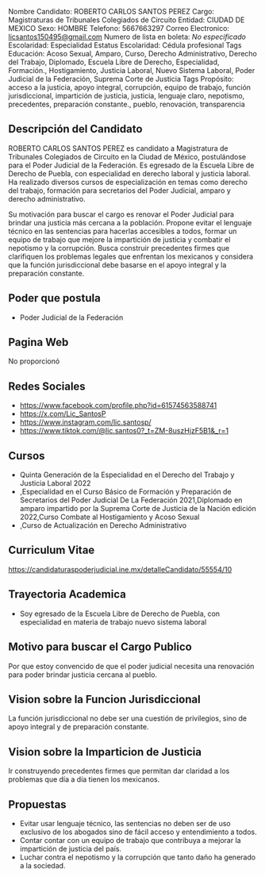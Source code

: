 Nombre Candidato: ROBERTO CARLOS SANTOS PEREZ
Cargo: Magistraturas de Tribunales Colegiados de Circuito
Entidad: CIUDAD DE MEXICO
Sexo: HOMBRE
Telefono: 5667663297
Correo Electronico: licsantos150495@gmail.com
Numero de lista en boleta: *No especificado*
Escolaridad: Especialidad
Estatus Escolaridad: Cédula profesional
Tags Educación: Acoso Sexual, Amparo, Curso, Derecho Administrativo, Derecho del Trabajo, Diplomado, Escuela Libre de Derecho, Especialidad, Formación., Hostigamiento, Justicia Laboral, Nuevo Sistema Laboral, Poder Judicial de la Federación, Suprema Corte de Justicia
Tags Propósito: acceso a la justicia, apoyo integral, corrupción, equipo de trabajo, función jurisdiccional, impartición de justicia, justicia, lenguaje claro, nepotismo, precedentes, preparación constante., pueblo, renovación, transparencia


## Descripción del Candidato 

ROBERTO CARLOS SANTOS PEREZ es candidato a Magistratura de Tribunales Colegiados de Circuito en la Ciudad de México, postulándose para el Poder Judicial de la Federación. Es egresado de la Escuela Libre de Derecho de Puebla, con especialidad en derecho laboral y justicia laboral. Ha realizado diversos cursos de especialización en temas como derecho del trabajo, formación para secretarios del Poder Judicial, amparo y derecho administrativo.

Su motivación para buscar el cargo es renovar el Poder Judicial para brindar una justicia más cercana a la población. Propone evitar el lenguaje técnico en las sentencias para hacerlas accesibles a todos, formar un equipo de trabajo que mejore la impartición de justicia y combatir el nepotismo y la corrupción. Busca construir precedentes firmes que clarifiquen los problemas legales que enfrentan los mexicanos y considera que la función jurisdiccional debe basarse en el apoyo integral y la preparación constante.


## Poder que postula

- Poder Judicial de la Federación


## Pagina Web

No proporcionó


## Redes Sociales

- https://www.facebook.com/profile.php?id=61574563588741
- https://x.com/Lic_SantosP
- https://www.instagram.com/lic.santosp/
- https://www.tiktok.com/@lic.santos0?_t=ZM-8uszHjzF5B1&_r=1


## Cursos

- Quinta Generación de la Especialidad en el Derecho del Trabajo y Justicia Laboral 2022
- ,Especialidad en el Curso Básico de Formación y Preparación de Secretarios del Poder Judicial De La Federación 2021,Diplomado en amparo impartido por la Suprema Corte de Justicia de la Nación edición 2022,Curso Combate al Hostigamiento y Acoso Sexual
- ,Curso de Actualización en Derecho Administrativo


## Curriculum Vitae

https://candidaturaspoderjudicial.ine.mx/detalleCandidato/55554/10


## Trayectoria Academica

- Soy egresado de la Escuela Libre de Derecho de Puebla, con especialidad en materia de trabajo nuevo sistema laboral


## Motivo para buscar el Cargo Publico

Por que estoy convencido de que el poder judicial necesita una renovación para poder brindar justicia cercana al pueblo.


## Vision sobre la Funcion Jurisdiccional

La función jurisdiccional no debe ser una cuestión de privilegios, sino de apoyo integral y de preparación constante.


## Vision sobre la Imparticion de Justicia

Ir construyendo precedentes firmes que permitan dar claridad a los problemas que día a día tienen los mexicanos.


## Propuestas

- Evitar usar lenguaje técnico, las sentencias no deben ser de uso exclusivo de los abogados sino de fácil acceso y entendimiento a todos.
- Contar contar con un equipo de trabajo que contribuya a mejorar la impartición de justicia del país.
- Luchar contra el nepotismo y la corrupción que tanto daño ha generado a la sociedad.

